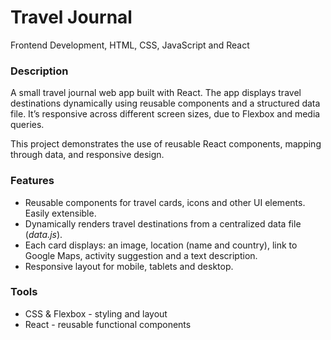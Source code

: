 # Travel Journal
Frontend Development, HTML, CSS, JavaScript and React


### Description
A small travel journal web app built with React. The app displays travel destinations dynamically using reusable components and a structured data file. It’s responsive across different screen sizes, due to Flexbox and media queries.

This project demonstrates the use of reusable React components, mapping through data, and responsive design.


### Features
* Reusable components for travel cards, icons and other UI elements. Easily extensible.
* Dynamically renders travel destinations from a centralized data file (*data.js*).
* Each card displays: an image, location (name and country), link to Google Maps, activity suggestion and a text description.
* Responsive layout for mobile, tablets and desktop.


### Tools
* CSS & Flexbox - styling and layout
* React - reusable functional components 

